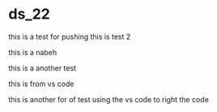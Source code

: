 # ds_22


this is a test for pushing 
this is test 2

this is a nabeh

this is a another test

this is from vs code

this is another for of test using the vs code to right the code